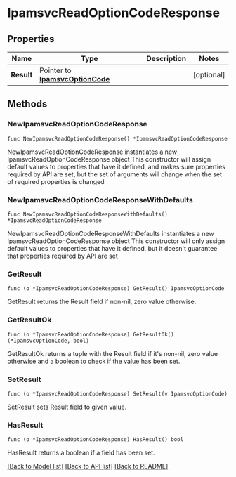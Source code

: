 # IpamsvcReadOptionCodeResponse

## Properties

Name | Type | Description | Notes
------------ | ------------- | ------------- | -------------
**Result** | Pointer to [**IpamsvcOptionCode**](IpamsvcOptionCode.md) |  | [optional] 

## Methods

### NewIpamsvcReadOptionCodeResponse

`func NewIpamsvcReadOptionCodeResponse() *IpamsvcReadOptionCodeResponse`

NewIpamsvcReadOptionCodeResponse instantiates a new IpamsvcReadOptionCodeResponse object
This constructor will assign default values to properties that have it defined,
and makes sure properties required by API are set, but the set of arguments
will change when the set of required properties is changed

### NewIpamsvcReadOptionCodeResponseWithDefaults

`func NewIpamsvcReadOptionCodeResponseWithDefaults() *IpamsvcReadOptionCodeResponse`

NewIpamsvcReadOptionCodeResponseWithDefaults instantiates a new IpamsvcReadOptionCodeResponse object
This constructor will only assign default values to properties that have it defined,
but it doesn't guarantee that properties required by API are set

### GetResult

`func (o *IpamsvcReadOptionCodeResponse) GetResult() IpamsvcOptionCode`

GetResult returns the Result field if non-nil, zero value otherwise.

### GetResultOk

`func (o *IpamsvcReadOptionCodeResponse) GetResultOk() (*IpamsvcOptionCode, bool)`

GetResultOk returns a tuple with the Result field if it's non-nil, zero value otherwise
and a boolean to check if the value has been set.

### SetResult

`func (o *IpamsvcReadOptionCodeResponse) SetResult(v IpamsvcOptionCode)`

SetResult sets Result field to given value.

### HasResult

`func (o *IpamsvcReadOptionCodeResponse) HasResult() bool`

HasResult returns a boolean if a field has been set.


[[Back to Model list]](../README.md#documentation-for-models) [[Back to API list]](../README.md#documentation-for-api-endpoints) [[Back to README]](../README.md)


